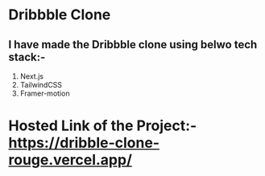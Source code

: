 # Dribbble Clone

## I have made the Dribbble clone using belwo tech stack:-
1. Next.js
2. TailwindCSS
3. Framer-motion

# Hosted Link of the Project:- https://dribble-clone-rouge.vercel.app/